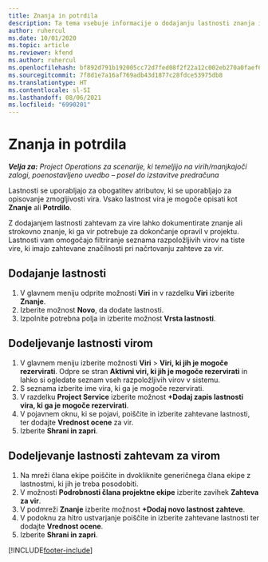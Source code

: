 ```yaml
---
title: Znanja in potrdila
description: Ta tema vsebuje informacije o dodajanju lastnosti znanja in potrdil v vire.
author: ruhercul
ms.date: 10/01/2020
ms.topic: article
ms.reviewer: kfend
ms.author: ruhercul
ms.openlocfilehash: bf892d791b192005cc72d7fed08f2f22a12c002eb270a0faef6ae476fafafc20
ms.sourcegitcommit: 7f8d1e7a16af769adb43d1877c28fdce53975db8
ms.translationtype: HT
ms.contentlocale: sl-SI
ms.lasthandoff: 08/06/2021
ms.locfileid: "6990201"
---
```

# <a name="skills-and-certifications"></a>Znanja in potrdila
_**Velja za:** Project Operations za scenarije, ki temeljijo na virih/manjkajoči zalogi, poenostavljeno uvedbo – posel do izstavitve predračuna_

Lastnosti se uporabljajo za obogatitev atributov, ki se uporabljajo za opisovanje zmogljivosti vira. Vsako lastnost vira je mogoče opisati kot **Znanje** ali **Potrdilo**.

Z dodajanjem lastnosti zahtevam za vire lahko dokumentirate znanje ali strokovno znanje, ki ga vir potrebuje za dokončanje opravil v projektu. Lastnosti vam omogočajo filtriranje seznama razpoložljivih virov na tiste vire, ki imajo zahtevane značilnosti pri načrtovanju zahteve za vir.

## <a name="add-characteristics"></a>Dodajanje lastnosti

1. V glavnem meniju odprite možnosti **Viri** in v razdelku **Viri** izberite **Znanje**.
2. Izberite možnost **Novo**, da dodate lastnosti.
3. Izpolnite potrebna polja in izberite možnost **Vrsta lastnosti**.

## <a name="assign-characteristics-to-resources"></a>Dodeljevanje lastnosti virom

1. V glavnem meniju izberite možnosti **Viri** > **Viri, ki jih je mogoče rezervirati**. Odpre se stran **Aktivni viri, ki jih je mogoče rezervirati** in lahko si ogledate seznam vseh razpoložljivih virov v sistemu.
2. S seznama izberite ime vira, ki ga je mogoče rezervirati.
3. V razdelku **Project Service** izberite možnost **+Dodaj zapis lastnosti vira, ki ga je mogoče rezervirati**.
4. V pojavnem oknu, ki se pojavi, poiščite in izberite zahtevane lastnosti, ter dodajte **Vrednost ocene** za vir.
5. Izberite **Shrani in zapri**.

## <a name="assign-characteristics-to-resource-requirements"></a>Dodeljevanje lastnosti zahtevam za virom

1. Na mreži člana ekipe poiščite in dvokliknite generičnega člana ekipe z lastnostmi, ki jih je treba posodobiti.
2. V možnosti **Podrobnosti člana projektne ekipe** izberite zavihek **Zahteva za vir**.
3. V podmreži **Znanje** izberite možnost **+Dodaj novo lastnost zahteve**.
4. V podoknu za hitro ustvarjanje poiščite in izberite zahtevane lastnosti ter dodajte **Vrednost ocene**.
5. Izberite **Shrani in zapri**.

[!INCLUDE[footer-include](../includes/footer-banner.md)]